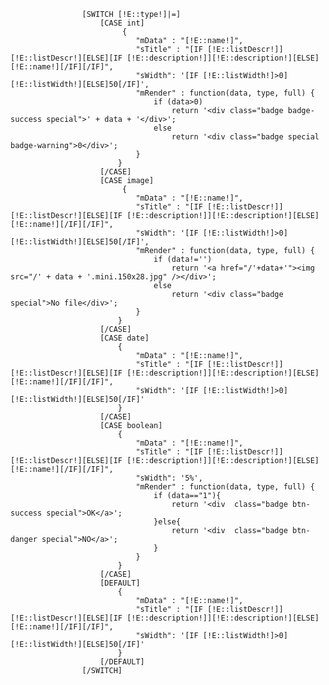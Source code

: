 					[SWITCH [!E::type!]|=]
						[CASE int]
							 {
								"mData" : "[!E::name!]",
								"sTitle" : "[IF [!E::listDescr!]][!E::listDescr!][ELSE][IF [!E::description!]][!E::description!][ELSE][!E::name!][/IF][/IF]",
								"sWidth": '[IF [!E::listWidth!]>0][!E::listWidth!][ELSE]50[/IF]',
								"mRender" : function(data, type, full) {
									if (data>0)
										return '<div class="badge badge-success special">' + data + '</div>';
									else 
										return '<div class="badge special badge-warning">0</div>';
								}
							}
						[/CASE]
						[CASE image]
							 {
								"mData" : "[!E::name!]",
								"sTitle" : "[IF [!E::listDescr!]][!E::listDescr!][ELSE][IF [!E::description!]][!E::description!][ELSE][!E::name!][/IF][/IF]",
								"sWidth": '[IF [!E::listWidth!]>0][!E::listWidth!][ELSE]50[/IF]',
								"mRender" : function(data, type, full) {
									if (data!='')
										return '<a href="/'+data+'"><img src="/' + data + '.mini.150x28.jpg" /></div>';
									else 
										return '<div class="badge special">No file</div>';
								}
							}
						[/CASE]
						[CASE date]
							{
								"mData" : "[!E::name!]",
								"sTitle" : "[IF [!E::listDescr!]][!E::listDescr!][ELSE][IF [!E::description!]][!E::description!][ELSE][!E::name!][/IF][/IF]",
								"sWidth": '[IF [!E::listWidth!]>0][!E::listWidth!][ELSE]50[/IF]'
							}
						[/CASE]
						[CASE boolean]
							{
								"mData" : "[!E::name!]",
								"sTitle" : "[IF [!E::listDescr!]][!E::listDescr!][ELSE][IF [!E::description!]][!E::description!][ELSE][!E::name!][/IF][/IF]",
								"sWidth": '5%',
								"mRender" : function(data, type, full) {
									if (data=="1"){
										return '<div  class="badge btn-success special">OK</a>';
									}else{
										return '<div  class="badge btn-danger special">NO</a>';
									}
								}
							}
						[/CASE]
						[DEFAULT]
							{
								"mData" : "[!E::name!]",
								"sTitle" : "[IF [!E::listDescr!]][!E::listDescr!][ELSE][IF [!E::description!]][!E::description!][ELSE][!E::name!][/IF][/IF]",
								"sWidth": '[IF [!E::listWidth!]>0][!E::listWidth!][ELSE]50[/IF]'
							}
						[/DEFAULT]
					[/SWITCH]